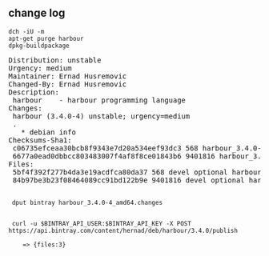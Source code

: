 

change log
-----------

    dch -iU -m
    apt-get purge harbour
    dpkg-buildpackage



<pre>
Distribution: unstable
Urgency: medium
Maintainer: Ernad Husremovic <hernad@bring.out.ba>
Changed-By: Ernad Husremovic <hernad@bring.out.ba>
Description:
 harbour    - harbour programming language
Changes:
 harbour (3.4.0-4) unstable; urgency=medium
 .
   * debian info
Checksums-Sha1:
 c06735efceaa30bcb8f9343e7d20a534eef93dc3 568 harbour_3.4.0-4.dsc
 6677a0ead0dbbcc803483007f4af8f8ce01843b6 9401816 harbour_3.4.0-4_amd64.deb
Files:
 5bf4f392f277b4da3e19acdfca80da37 568 devel optional harbour_3.4.0-4.dsc
 84b97be3b23f08464089cc91bd122b9e 9401816 devel optional harbour_3.4.0-4_amd64.deb

</pre>


     dput bintray harbour_3.4.0-4_amd64.changes 


     curl -u $BINTRAY_API_USER:$BINTRAY_API_KEY -X POST https://api.bintray.com/content/hernad/deb/harbour/3.4.0/publish

        => {files:3}



